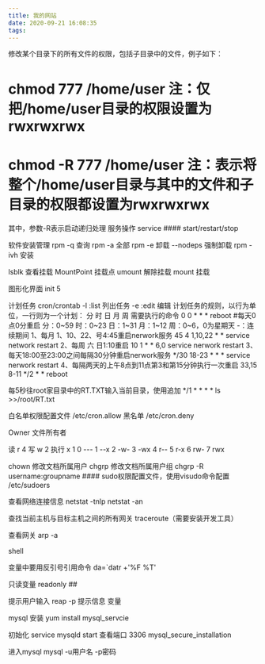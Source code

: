 ```yaml
---
title: 我的网站
date: 2020-09-21 16:08:35
tags:
---
```

修改某个目录下的所有文件的权限，包括子目录中的文件，例子如下：

# chmod 777 /home/user 注：仅把/home/user目录的权限设置为rwxrwxrwx
# chmod -R 777 /home/user 注：表示将整个/home/user目录与其中的文件和子目录的权限都设置为rwxrwxrwx
  其中，参数-R表示启动递归处理
  服务操作
service #### start/restart/stop

软件安装管理
rpm -q	查询
rpm -a	全部
rpm -e	卸载	--nodeps	强制卸载
rpm -ivh	安装

lsblk	查看挂载
MountPoint	挂载点
umount	解除挂载
mount	挂载

图形化界面
init 5

计划任务
cron/crontab
-l :list	列出任务
-e :edit	编辑
计划任务的规则，以行为单位，一行则为一个计划：
分 时 日 月 周 需要执行的命令
0 0 * * * reboot	#每天0点0分重启
分：0~59
时：0~23
日：1~31
月：1~12
周：0~6，0为星期天
-：连续期间
1、每月 1、10、22、号4:45重启nerwork服务
45 4 1,10,22 * * service network restart
2、每周 六 日1:10重启
10 1 * * 6,0 service nerwork restart
3、每天18:00至23:00之间每隔30分钟重启nerwork服务
*/30 18-23 * * * service nerwork restart
4、每隔两天的上午8点到11点第3和第15分钟执行一次重启
33,15 8-11 */2 * * reboot

每5秒往root家目录中的RT.TXT输入当前目录，使用追加
*/1 * * * * ls >>/root/RT.txt

白名单权限配置文件
/etc/cron.allow
黑名单
/etc/cron.deny


Owner 文件所有者


读 r 4
写 w 2
执行 x 1
0 ---
1 --x
2 -w-
3 -wx
4 r--
5 r-x
6 rw-
7 rwx



chown	修改文档所属用户 
chgrp	修改文档所属用户组 	chgrp -R username:groupname ####
sudo权限配置文件，使用visudo命令配置
/etc/sudoers

查看网络连接信息
netstat -tnlp
netstat -an

查找当前主机与目标主机之间的所有网关
traceroute（需要安装开发工具）

查看网关
arp -a

shell

变量中要用反引号引用命令
da=`datr +'%F %T'

只读变量
readonly ##

提示用户输入
reap -p 提示信息 变量

mysql 安装
yum install mysql_servcie

初始化
service mysqld start
查看端口 3306
mysql_secure_installation

进入mysql
mysql -u用户名 -p密码